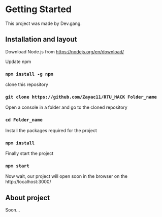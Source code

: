 # Getting Started

This project was made by Dev.gang.


## Installation and layout

Download Node.js from https://nodejs.org/en/download/

Update npm

### `npm install -g npm`

clone this repository

### `git clone https://github.com/Zayac11/RTU_HACK Folder_name`

Open a console in a folder and go to the cloned repository

### `cd Folder_name`

Install the packages required for the project

### `npm install`

Finally start the project

### `npm start`

Now wait, our project will open soon in the browser on the http://localhost:3000/

## About project

Soon...
